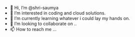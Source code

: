 - 👋 Hi, I’m @shri-saumya
- 👀 I’m interested in coding and cloud solutions.
- 🌱 I’m currently learning whatever i could lay my hands on.
- 💞️ I’m looking to collaborate on ..
- 📫 How to reach me ...

<!---
shri-saumya/shri-saumya is a ✨ special ✨ repository because its `README.md` (this file) appears on your GitHub profile.
You can click the Preview link to take a look at your changes.
--->
